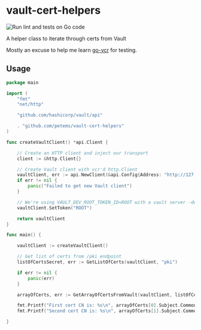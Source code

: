 # vault-cert-helpers
![Run lint and tests on Go code](https://github.com/petems/vault-cert-helpers/workflows/Run%20lint%20and%20tests%20on%20Go%20code/badge.svg)

A helper class to iterate through certs from Vault

Mostly an excuse to help me learn [go-vcr](https://github.com/dnaeon/go-vcr/) for testing.

## Usage

```go
package main

import (
	"fmt"
	"net/http"

	"github.com/hashicorp/vault/api"

	. "github.com/petems/vault-cert-helpers"
)

func createVaultClient() *api.Client {

	// Create an HTTP client and inject our transport
	client := &http.Client{}

	// Create Vault client with vcr'd http.Client
	vaultClient, err := api.NewClient(&api.Config{Address: "http://127.0.0.1:8200", HttpClient: client})
	if err != nil {
		panic("Failed to get new Vault client")
	}

	// We're using VAULT_DEV_ROOT_TOKEN_ID=ROOT with a vault server -dev
	vaultClient.SetToken("ROOT")

	return vaultClient
}

func main() {

	vaultClient := createVaultClient()

	// Get list of certs from /pki endpoint
	listOfCertsSecret, err := GetListOfCerts(vaultClient, "pki")

	if err != nil {
		panic(err)
	}

	arrayOfCerts, err := GetArrayOfCertsFromVault(vaultClient, listOfCertsSecret, "pki")

	fmt.Printf("First cert CN is: %s\n", arrayOfCerts[0].Subject.CommonName)
	fmt.Printf("Second cert CN is: %s\n", arrayOfCerts[1].Subject.CommonName)

}
```
